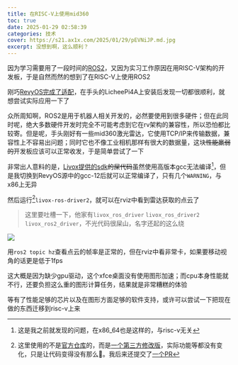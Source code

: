 ```yaml
---
title: 在RISC-V上使用mid360
toc: true
date: 2025-01-29 02:58:39
categories: 技术
cover: https://s21.ax1x.com/2025/01/29/pEVNiJP.md.jpg
excerpt: 没想到啊，这么顺利？
---
```


因为学习需要用了一段时间的[ROS2](https://www.ros.org/)，又因为实习工作原因在用RISC-V架构的开发板，于是自然而然的想到了在RISC-V上使用ROS2

刚巧[RevyOS完成了适配](https://docs.revyos.dev/desktop/software/ROS2/)，在手头的LicheePi4A上安装后发现一切都很顺利，就想尝试实际应用一下了

众所周知啊，ROS2是用于机器人相关开发的，必然要使用到很多硬件；但在此同时呢，绝大多数硬件开发时完全不可能考虑到它在rv架构的兼容性，所以恐怕都比较寄。但是呢，手头刚好有一些mid360激光雷达，它使用TCP/IP来传输数据，兼容性上不容易出问题；同时它也不像工业相机那样有很大的数据量，这块~~性能羸弱的~~开发板应该可以正常收发，于是简单尝试了一下

非常出人意料的是，[Livox提供的sdk](https://github.com/Livox-SDK/Livox-SDK2)~~的屎代码~~虽然使用高版本gcc无法编译[^1]，但是我切换到RevyOS源中的gcc-12后就可以正常编译了，只有几个`WARNING`，与x86上无异

[^1]: 这是我之前就发现的问题，在x86_64也是这样的，与risc-v无关

然后运行[^2]`livox-ros-driver2`，就可以在rviz中看到雷达获取的点云了

> 这里要吐槽一下，他家有`livox_ros_driver` `livox_ros_driver2` `livox_ros2_driver`，不光代码很屎山，名字还起的这么绕

[^2]: 这里使用的不是[官方仓库](https://github.com/Livox-SDK/livox_ros_driver2)的，而是[一个第三方修改版](https://github.com/SMBU-PolarBear-Robotics-Team/livox_ros_driver2)，实际功能等都没有变化，只是让代码变得没有那么💩。我后来还提交了[一个PR](https://github.com/SMBU-PolarBear-Robotics-Team/livox_ros_driver2)

![](https://s21.ax1x.com/2025/01/29/pEVNpdA.jpg)

用`ros2 topic hz`查看点云的帧率是正常的，但在rviz中看非常卡，如果要移动视角的话更是低于1fps

这大概是因为缺少gpu驱动，这个xfce桌面没有使用图形加速；而cpu本身性能就不行，还要负担这么重的图形计算任务，结果就是非常糟糕的体验

等有了性能足够的芯片以及在图形方面足够的软件支持，或许可以尝试一下把现在做的东西迁移到risc-v上来
